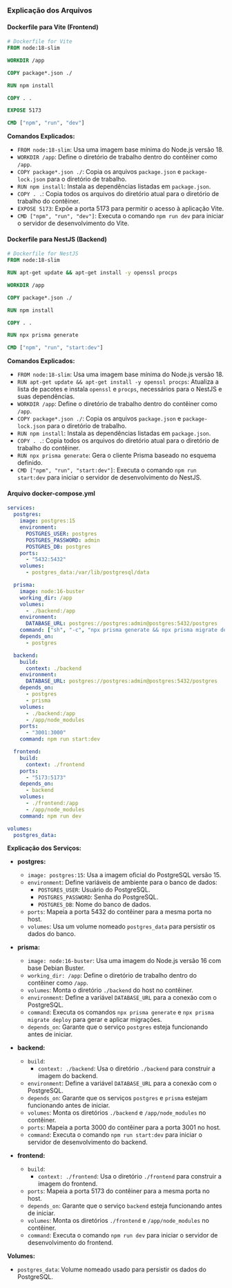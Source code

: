 ### Explicação dos Arquivos

#### Dockerfile para Vite (Frontend)

```Dockerfile
# Dockerfile for Vite
FROM node:18-slim

WORKDIR /app

COPY package*.json ./

RUN npm install

COPY . .

EXPOSE 5173

CMD ["npm", "run", "dev"]
```

**Comandos Explicados:**
- `FROM node:18-slim`: Usa uma imagem base mínima do Node.js versão 18.
- `WORKDIR /app`: Define o diretório de trabalho dentro do contêiner como `/app`.
- `COPY package*.json ./`: Copia os arquivos `package.json` e `package-lock.json` para o diretório de trabalho.
- `RUN npm install`: Instala as dependências listadas em `package.json`.
- `COPY . .`: Copia todos os arquivos do diretório atual para o diretório de trabalho do contêiner.
- `EXPOSE 5173`: Expõe a porta 5173 para permitir o acesso à aplicação Vite.
- `CMD ["npm", "run", "dev"]`: Executa o comando `npm run dev` para iniciar o servidor de desenvolvimento do Vite.

#### Dockerfile para NestJS (Backend)

```Dockerfile
# Dockerfile for NestJS
FROM node:18-slim

RUN apt-get update && apt-get install -y openssl procps

WORKDIR /app

COPY package*.json ./

RUN npm install

COPY . .

RUN npx prisma generate

CMD ["npm", "run", "start:dev"]
```

**Comandos Explicados:**
- `FROM node:18-slim`: Usa uma imagem base mínima do Node.js versão 18.
- `RUN apt-get update && apt-get install -y openssl procps`: Atualiza a lista de pacotes e instala `openssl` e `procps`, necessários para o NestJS e suas dependências.
- `WORKDIR /app`: Define o diretório de trabalho dentro do contêiner como `/app`.
- `COPY package*.json ./`: Copia os arquivos `package.json` e `package-lock.json` para o diretório de trabalho.
- `RUN npm install`: Instala as dependências listadas em `package.json`.
- `COPY . .`: Copia todos os arquivos do diretório atual para o diretório de trabalho do contêiner.
- `RUN npx prisma generate`: Gera o cliente Prisma baseado no esquema definido.
- `CMD ["npm", "run", "start:dev"]`: Executa o comando `npm run start:dev` para iniciar o servidor de desenvolvimento do NestJS.

#### Arquivo docker-compose.yml

```yaml
services:
  postgres:
    image: postgres:15
    environment:
      POSTGRES_USER: postgres
      POSTGRES_PASSWORD: admin
      POSTGRES_DB: postgres
    ports:
      - "5432:5432"
    volumes:
      - postgres_data:/var/lib/postgresql/data

  prisma:
    image: node:16-buster
    working_dir: /app
    volumes:
      - ./backend:/app
    environment:
      DATABASE_URL: postgres://postgres:admin@postgres:5432/postgres
    command: ["sh", "-c", "npx prisma generate && npx prisma migrate deploy"]
    depends_on:
      - postgres

  backend:
    build:
      context: ./backend
    environment:
      DATABASE_URL: postgres://postgres:admin@postgres:5432/postgres
    depends_on:
      - postgres
      - prisma
    volumes:
      - ./backend:/app
      - /app/node_modules
    ports:
      - "3001:3000"
    command: npm run start:dev

  frontend:
    build:
      context: ./frontend
    ports:
      - "5173:5173"
    depends_on:
      - backend
    volumes:
      - ./frontend:/app
      - /app/node_modules
    command: npm run dev

volumes:
  postgres_data:
```

**Explicação dos Serviços:**

- **postgres:**
  - `image: postgres:15`: Usa a imagem oficial do PostgreSQL versão 15.
  - `environment`: Define variáveis de ambiente para o banco de dados:
    - `POSTGRES_USER`: Usuário do PostgreSQL.
    - `POSTGRES_PASSWORD`: Senha do PostgreSQL.
    - `POSTGRES_DB`: Nome do banco de dados.
  - `ports`: Mapeia a porta 5432 do contêiner para a mesma porta no host.
  - `volumes`: Usa um volume nomeado `postgres_data` para persistir os dados do banco.

- **prisma:**
  - `image: node:16-buster`: Usa uma imagem do Node.js versão 16 com base Debian Buster.
  - `working_dir: /app`: Define o diretório de trabalho dentro do contêiner como `/app`.
  - `volumes`: Monta o diretório `./backend` do host no contêiner.
  - `environment`: Define a variável `DATABASE_URL` para a conexão com o PostgreSQL.
  - `command`: Executa os comandos `npx prisma generate` e `npx prisma migrate deploy` para gerar e aplicar migrações.
  - `depends_on`: Garante que o serviço `postgres` esteja funcionando antes de iniciar.

- **backend:**
  - `build`:
    - `context: ./backend`: Usa o diretório `./backend` para construir a imagem do backend.
  - `environment`: Define a variável `DATABASE_URL` para a conexão com o PostgreSQL.
  - `depends_on`: Garante que os serviços `postgres` e `prisma` estejam funcionando antes de iniciar.
  - `volumes`: Monta os diretórios `./backend` e `/app/node_modules` no contêiner.
  - `ports`: Mapeia a porta 3000 do contêiner para a porta 3001 no host.
  - `command`: Executa o comando `npm run start:dev` para iniciar o servidor de desenvolvimento do backend.

- **frontend:**
  - `build`:
    - `context: ./frontend`: Usa o diretório `./frontend` para construir a imagem do frontend.
  - `ports`: Mapeia a porta 5173 do contêiner para a mesma porta no host.
  - `depends_on`: Garante que o serviço `backend` esteja funcionando antes de iniciar.
  - `volumes`: Monta os diretórios `./frontend` e `/app/node_modules` no contêiner.
  - `command`: Executa o comando `npm run dev` para iniciar o servidor de desenvolvimento do frontend.

**Volumes:**
- `postgres_data`: Volume nomeado usado para persistir os dados do PostgreSQL.